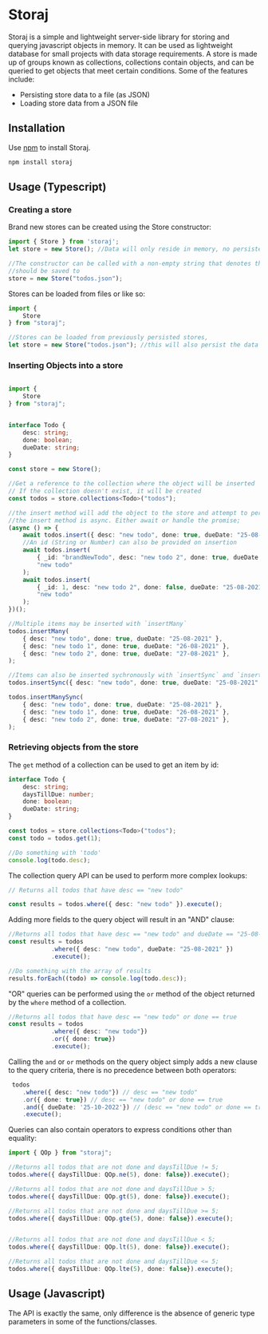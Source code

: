 # Storaj  
Storaj is a simple and lightweight server-side library for storing and querying javascript objects in memory.
It can be used as lightweight database for small projects with data storage requirements. A store is made up of groups known as collections,
collections contain objects, and can be queried to get objects that meet certain conditions. Some of the features include:

- Persisting store data to a file (as JSON)
- Loading store data from a JSON file

## Installation
Use [npm](https://www.npmjs.com/) to install Storaj.

```bash
npm install storaj
```

## Usage (Typescript)

### Creating a store

Brand new stores can be created using the Store constructor:
```typescript
import { Store } from 'storaj';
let store = new Store(); //Data will only reside in memory, no persistence.

//The constructor can be called with a non-empty string that denotes the path to a file where the data
//should be saved to
store = new Store("todos.json");
```

Stores can be loaded from files or like so:
```typescript
import {
    Store
} from "storaj";

//Stores can be loaded from previously persisted stores,
let store = new Store("todos.json"); //this will also persist the data to the todos.json file
```
### Inserting Objects into a store

```typescript

import {
    Store
} from "storaj";


interface Todo {
    desc: string;
    done: boolean;
    dueDate: string;
}

const store = new Store();

//Get a reference to the collection where the object will be inserted 
// If the collection doesn't exist, it will be created
const todos = store.collections<Todo>("todos");

//the insert method will add the object to the store and attempt to persist the data;
//the insert method is async. Either await or handle the promise;
(async () => {
    await todos.insert({ desc: "new todo", done: true, dueDate: "25-08-2021" });
    //An id (String or Number) can also be provided on insertion
    await todos.insert(
        { _id: "brandNewTodo", desc: "new todo 2", done: true, dueDate: "25-08-2021" },
        "new todo"
    );
    await todos.insert(
        { _id: 1, desc: "new todo 2", done: false, dueDate: "25-08-2021" },
        "new todo"
    );
})();

//Multiple items may be inserted with `insertMany`
todos.insertMany(
    { desc: "new todo", done: true, dueDate: "25-08-2021" }, 
    { desc: "new todo 1", done: true, dueDate: "26-08-2021" }, 
    { desc: "new todo 2", done: true, dueDate: "27-08-2021" }, 
);

//Items can also be inserted sychronously with `insertSync` and `insertManySync`
todos.insertSync({ desc: "new todo", done: true, dueDate: "25-08-2021" });

todos.insertManySync(
    { desc: "new todo", done: true, dueDate: "25-08-2021" }, 
    { desc: "new todo 1", done: true, dueDate: "26-08-2021" }, 
    { desc: "new todo 2", done: true, dueDate: "27-08-2021" }, 
);
```
### Retrieving objects from the store

The `get` method of a collection can be used to get an item by id:
```typescript
interface Todo {
    desc: string;
    daysTillDue: number;
    done: boolean;
    dueDate: string;
}

const todos = store.collections<Todo>("todos");
const todo = todos.get(1);

//Do something with 'todo'
console.log(todo.desc);
```

The collection query API can be used to perform more complex lookups:
```Typescript
// Returns all todos that have desc == "new todo"

const results = todos.where({ desc: "new todo" }).execute();
```

Adding more fields to the query object will result in an "AND" clause:
```typescript
//Returns all todos that have desc == "new todo" and dueDate == "25-08-2021"
const results = todos
            .where({ desc: "new todo", dueDate: "25-08-2021" })
            .execute(); 

//Do something with the array of results
results.forEach((todo) => console.log(todo.desc));
```
"OR" queries can be performed using the `or` method of the object returned by the `where` method of 
a collection.
```typescript
//Returns all todos that have desc == "new todo" or done == true
const results = todos
            .where({ desc: "new todo"})
            .or({ done: true})
            .execute(); 

```

Calling the `and` or `or` methods on the query object simply adds a new
clause to the query criteria, there is no precedence between both operators:
```typescript
 todos
    .where({ desc: "new todo"}) // desc == "new todo"
    .or({ done: true}) // desc == "new todo" or done == true
    .and({ dueDate: '25-10-2022'}) // (desc == "new todo" or done == true) and dueDate == '25-10-2022'
    .execute(); 
```
Queries can also contain operators to express conditions other than equality: 
```typescript
import { QOp } from "storaj";

//Returns all todos that are not done and daysTillDue != 5;
todos.where({ daysTillDue: QOp.ne(5), done: false}).execute(); 

//Returns all todos that are not done and daysTillDue > 5;
todos.where({ daysTillDue: QOp.gt(5), done: false}).execute(); 

//Returns all todos that are not done and daysTillDue >= 5;
todos.where({ daysTillDue: QOp.gte(5), done: false}).execute(); 


//Returns all todos that are not done and daysTillDue < 5;
todos.where({ daysTillDue: QOp.lt(5), done: false}).execute(); 

//Returns all todos that are not done and daysTillDue <= 5;
todos.where({ daysTillDue: QOp.lte(5), done: false}).execute(); 
```

## Usage (Javascript)
The API is exactly the same, only difference is the absence of generic type parameters in some of the functions/classes.
